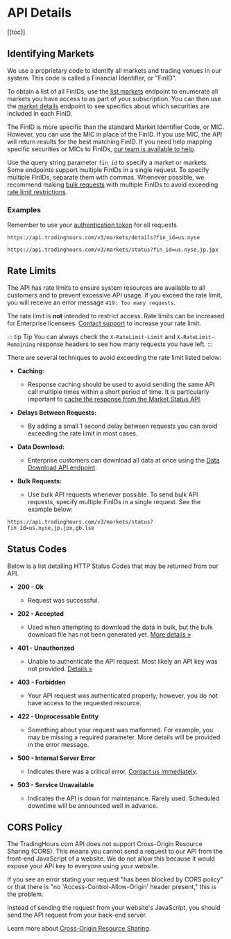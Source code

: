# API Details

[[toc]]

## Identifying Markets

We use a proprietary code to identify all markets and trading venues in our system. This code is called a Financial Identifier, or "FinID".

To obtain a list of all FinIDs, use the [list markets](./endpoints/find-markets.md#list-all-markets) endpoint to enumerate all markets you have access to as part of your subscription. You can then use the [market details](./endpoints/market-details.md) endpoint to see specifics about which securities are included in each FinID.

The FinID is more specific than the standard Market Identifier Code, or MIC. However, you can use the MIC in place of the FinID. If you use MIC, the API will return results for the best matching FinID. If you need help mapping specific securities or MICs to FinIDs, <a href="https://www.tradinghours.com/contact" target=_blank>our team is available to help</a>.

Use the query string parameter `fin_id` to specify a market or markets. Some endpoints support multiple FinIDs in a single request.
To specify multiple FinIDs, separate them with commas.
Whenever possible, we recommend making [bulk requests](#bulk-requests) with multiple FinIDs to avoid exceeding [rate limit restrictions](#rate-limits).

### Examples
Remember to use your [authentication token](./authentication.md) for all requests.

```
https://api.tradinghours.com/v3/markets/details?fin_id=us.nyse
```

```
https://api.tradinghours.com/v3/markets/status?fin_id=us.nyse,jp.jpx
```

## Rate Limits

The API has rate limits to ensure system resources are available to all customers and to prevent excessive API usage.
If you exceed the rate limit, you will receive an error message `419: Too many requests`.

The rate limit is **not** intended to restrict access.
Rate limits can be increased for Enterprise licensees. [Contact support](https://www.tradinghours.com/contact) to increase your rate limit.

::: tip Tip
You can always check the `X-RateLimit-Limit` and `X-RateLimit-Remaining` response headers to see how many requests you have left.
:::

There are several techniques to avoid exceeding the rate limit listed below:

- **Caching:**
	- Response caching should be used to avoid sending the same API call multiple times within a short period of time. It is particularly important to [cache the response from the Market Status API](./endpoints/market-status.md#caching).

- **Delays Between Requests:**
	- By adding a small 1 second delay between requests you can avoid exceeding the rate limit in most cases.

- **Data Download:**
	- Enterprise customers can download all data at once using the [Data Download API endpoint](./enterprise/download.md).

- **Bulk Requests:**
	- Use bulk API requests whenever possible. To send bulk API requests, specify multiple FinIDs in a single request. See the example below:

```
https://api.tradinghours.com/v3/markets/status?fin_id=us.nyse,jp.jpx,gb.lse
```

## Status Codes

Below is a list detailing HTTP Status Codes that may be returned from our API.

- **200 - Ok**
	- Request was successful.

- **202 - Accepted**
	- Used when attempting to download the data in bulk, but the bulk download file has not been generated yet. [More details »](./enterprise/download.md#how-often-does-data-update)

- **401 - Unauthorized**
	- Unable to authenticate the API request. Most likely an API key was not provided. [Details »](./authentication.md)

- **403 - Forbidden**
	- Your API request was authenticated properly; however, you do not have access to the requested resource.

- **422 - Unprocessable Entity**
	- Something about your request was malformed. For example, you may be missing a required parameter. More details will be provided in the error message.

- **500 - Internal Server Error**
	- Indicates there was a critical error. [Contact us immediately](https://www.tradinghours.com/contact).

- **503 - Service Unavailable**
	- Indicates the API is down for maintenance. Rarely used. Scheduled downtime will be announced well in advance.

## CORS Policy

The TradingHours.com API does not support Cross-Origin Resource Sharing (CORS).
This means you cannot send a request to our API from the front-end JavaScript of a website.
We do not allow this because it would expose your API key to everyone using your website.

If you see an error stating your request "has been blocked by CORS policy" or that there is "no 'Access-Control-Allow-Origin' header present," this is the problem.

Instead of sending the request from your website's JavaScript, you should send the API request from your back-end server.

Learn more about <a href="https://en.wikipedia.org/wiki/Cross-origin_resource_sharing" target=_blank>Cross-Origin Resource Sharing</a>.
